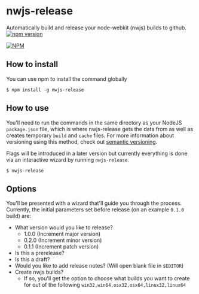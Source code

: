 # nwjs-release
Automatically build and release your node-webkit (nwjs) builds to github. [![npm version](https://badge.fury.io/js/nwjs-release.svg)](http://badge.fury.io/js/nwjs-release)

[![NPM](https://nodei.co/npm/nwjs-release.png?downloads=true&downloadRank=true&stars=true)](https://nodei.co/npm/nwjs-release/)

## How to install
You can use npm to install the command globally

```console
$ npm install -g nwjs-release
```

## How to use
You'll need to run the commands in the same directory as your NodeJS `package.json` file, which is where nwjs-release gets the data from as well as creates temporary `build` and `cache` files. For more information about versioning using this method, check out [semantic versioning](http://semver.org).

Flags will be introduced in a later version but currently everything is done via an interactive wizard by running `nwjs-release`.

```console
$ nwjs-release
```

## Options
You'll be presented with a wizard that'll guide you through the process. Currently, the initial parameters set before release (on an example `0.1.0` build) are:

* What version would you like to release?
    * 1.0.0 (Increment major version)
    * 0.2.0 (Increment minor version)
    * 0.1.1 (Increment patch version)
* Is this a prerelease?
* Is this a draft?
* Would you like to add release notes? (Will open blank file in `$EDITOR`)
* Create nwjs builds?
    * If so, you'll get the option to choose what builds you want to create for out of the following `win32,win64,osx32,osx64,linux32,linux64`
